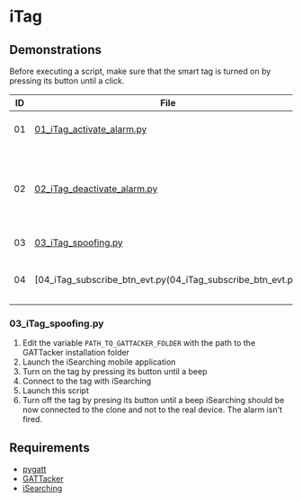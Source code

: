 # iTag
## Demonstrations

Before executing a script, make sure that the smart tag is turned on by pressing its button until a click.

ID | File                                                                           | Description       
---|--------------------------------------------------------------------------------|------------------------------------------------------------------
01 | [01_iTag_activate_alarm.py](01_iTag_activate_alarm.py)                         | Activate the alarm of the tag
02 | [02_iTag_deactivate_alarm.py](02_iTag_deactivate_alarm.py)                     | Deactivate the alarm of the tag (it can also be deactivated by pressing its button)
03 | [03_iTag_spoofing.py](03_iTag_spoofing.py)                                     | Clone the tag
04 | [04_iTag_subscribe_btn_evt.py(04_iTag_subscribe_btn_evt.py)                    | Subscribe to the button events

### 03_iTag_spoofing.py
1. Edit the variable `PATH_TO_GATTACKER_FOLDER` with the path to the GATTacker installation folder
2. Launch the iSearching mobile application
3. Turn on the tag by pressing its button until a beep
4. Connect to the tag with iSearching
5. Launch this script
6. Turn off the tag by presing its button until a beep
iSearching should be now connected to the clone and not to the real device. The alarm isn't fired.

## Requirements
- [pygatt](https://github.com/peplin/pygatt)
- [GATTacker](https://github.com/securing/gattacker)
- [iSearching](https://play.google.com/store/apps/details?id=com.lenzetech.antilost)
